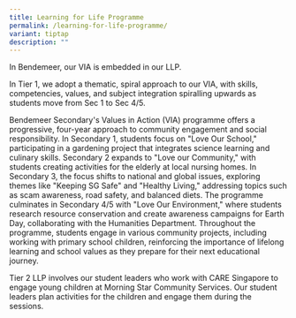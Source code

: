 ```yaml
---
title: Learning for Life Programme
permalink: /learning-for-life-programme/
variant: tiptap
description: ""
---
```

<p>In Bendemeer, our VIA is embedded in our LLP.</p>
<p>In Tier 1, we adopt a thematic, spiral approach to our VIA, with skills,
competencies, values, and subject integration spiralling upwards as students
move from Sec 1 to Sec 4/5.</p>
<p>Bendemeer Secondary's Values in Action (VIA) programme offers a progressive,
four-year approach to community engagement and social responsibility. In
Secondary 1, students focus on "Love Our School," participating in a gardening
project that integrates science learning and culinary skills. Secondary
2 expands to "Love our Community," with students creating activities for
the elderly at local nursing homes. In Secondary 3, the focus shifts to
national and global issues, exploring themes like "Keeping SG Safe" and
"Healthy Living," addressing topics such as scam awareness, road safety,
and balanced diets. The programme culminates in Secondary 4/5 with "Love
Our Environment," where students research resource conservation and create
awareness campaigns for Earth Day, collaborating with the Humanities Department.
Throughout the programme, students engage in various community projects,
including working with primary school children, reinforcing the importance
of lifelong learning and school values as they prepare for their next educational
journey.</p>
<p>Tier 2 LLP involves our student leaders who work with CARE Singapore to
engage young children at Morning Star Community Services. Our student leaders
plan activities for the children and engage them during the sessions.</p>
<p></p>
<p></p>